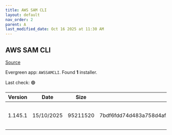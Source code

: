 ```yaml
---
title: AWS SAM CLI
layout: default
nav_order: 2
parent: A
last_modified_date: Oct 16 2025 at 11:30 AM
---
```


## AWS SAM CLI

[Source](https://github.com/aws/aws-sam-cli/)

Evergreen app: `AWSSAMCLI`. Found **1** installer.

Last check: 🟢

| Version | Date       | Size     | Sha256                                                           | Architecture | InstallerType | Type | URI                                                                                                                                                                          |
| ------- | ---------- | -------- | ---------------------------------------------------------------- | ------------ | ------------- | ---- | ---------------------------------------------------------------------------------------------------------------------------------------------------------------------------- |
| 1.145.1 | 15/10/2025 | 95211520 | 7bdf6fdd74d483a758d4af2fdbd01c5d8d83132c686c2007e69ce56000813bb2 | x86          | Default       | msi  | [https://github.com/aws/aws-sam-cli/releases/download/v1.145.1/AWS_SAM_CLI_64_PY3.msi](https://github.com/aws/aws-sam-cli/releases/download/v1.145.1/AWS_SAM_CLI_64_PY3.msi) |
